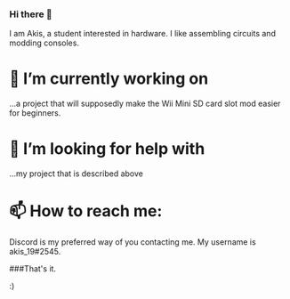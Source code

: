### Hi there 👋

I am Akis, a student interested in hardware. I like assembling circuits and modding consoles. 

# 🔭 I’m currently working on
...a project that will supposedly make the Wii Mini SD card slot mod easier for beginners.


# 🤔 I’m looking for help with 
...my project that is described above

# 📫 How to reach me:
Discord is my preferred way of you contacting me. My username is akis_19#2545.







###That's it. 

 :)





